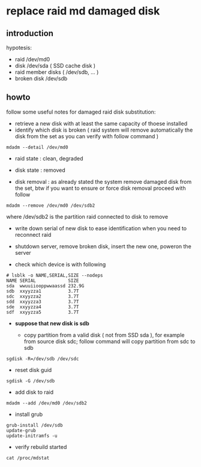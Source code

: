 # replace raid md damaged disk

## introduction

hypotesis:
- raid /dev/md0
- disk /dev/sda ( SSD cache disk )
- raid member disks ( /dev/sdb, ... )
- broken disk /dev/sdb

## howto

follow some useful notes for damaged raid disk substitution:

- retrieve a new disk with at least the same capacity of thoese installed
- identify which disk is broken ( raid system will remove automatically the disk from the set as you can verify with follow command )

```
mdadm --detail /dev/md0
```

  - raid state : clean, degraded
  - disk state : removed

- disk removal : as already stated the system remove damaged disk from the set, btw if you want to ensure or force disk removal proceed with follow

```
mdadm --remove /dev/md0 /dev/sdb2
```

where /dev/sdb2 is the partition raid connected to disk to remove

- write down serial of new disk to ease identification when you need to reconnect raid

- shutdown server, remove broken disk, insert the new one, poweron the server

- check which device is with following

```
# lsblk -o NAME,SERIAL,SIZE --nodeps
NAME SERIAL            SIZE
sda  wwuuiiooppwwaassd 232.9G
sdb  xxyyzza1          3.7T
sdc  xxyyzza2          3.7T
sdd  xxyyzza3          3.7T
sde  xxyyzza4          3.7T
sdf  xxyyzza5          3.7T
```

- **suppose that new disk is sdb**

  - copy partition from a valid disk ( not from SSD sda ), for example from source disk sdc; follow command will copy partition from sdc to sdb

```
sgdisk -R=/dev/sdb /dev/sdc
```

  - reset disk guid

```
sgdisk -G /dev/sdb
```

  - add disk to raid

```
mdadm --add /dev/md0 /dev/sdb2
```

  - install grub

```
grub-install /dev/sdb
update-grub
update-initramfs -u
```

- verify rebuild started

```
cat /proc/mdstat
```

